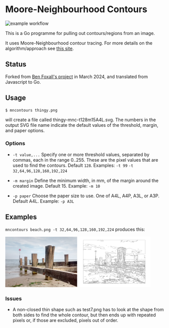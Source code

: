 # Moore-Neighbourhood Contours 
![example workflow](https://github.com/starsoftanalysis/contours/actions/workflows/WORKFLOW-FILE/badge.svg)

This is a Go programme for pulling out contours/regions from an image.

It uses Moore-Neighbourhood contour tracing. For more details on the algorithm/approach see [this site](http://www.imageprocessingplace.com/downloads_V3/root_downloads/tutorials/contour_tracing_Abeer_George_Ghuneim/moore.html).

## Status

Forked from [Ben Foxall's project](https://github.com/benfoxall/contours) in March 2024,
and translated from Javascript to Go.

## Usage

    $ mncontours thingy.png

will create a file called thingy-mnc-t128m15A4L.svg.  The numbers in the output SVG file name indicate
the default values of the threshold, margin, and paper options.

### Options

* `-t value,...`
Specify one or more threshold values, separated by commas, each in the range 0..255.  These are the pixel
values that are used to find the contours.  Default `128`. Examples: `-t 99` `-t 32,64,96,128,160,192,224`

* `-m margin`
Define the minimum width, in mm, of the margin around the created image.  Default 15.  Example: `-m 10`

* `-p paper`
Choose the paper size to use.  One of A4L, A4P, A3L, or A3P.  Default A4L. Example: `-p A3L`

## Examples

`mncontours beach.png -t 32,64,96,128,160,192,224` produces this:

<img alt="Photo of breakwaters on a beach" src="examples/beach.png" title="Input image" width=45%> <img alt="The same photo after processing, showing as the outlines of shapes" src="examples/beach-mnc-t32,64,96,128,160,192,224m15A4L.svg" title="Created SVG image" width=45%>

### Issues

* A non-closed thin shape such as test7.png has to look at the shape from both sides to find the whole contour,
  but then ends up with repeated pixels or, if those are excluded, pixels out of order.
